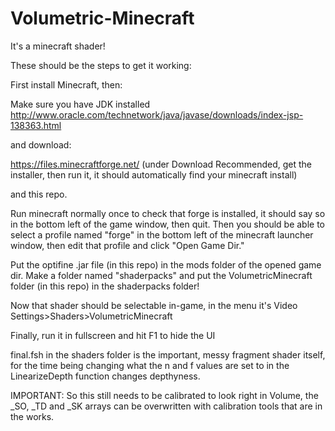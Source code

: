# Volumetric-Minecraft
It's a minecraft shader!

These should be the steps to get it working:

First install Minecraft, then:

Make sure you have JDK installed 
http://www.oracle.com/technetwork/java/javase/downloads/index-jsp-138363.html

and download: 

https://files.minecraftforge.net/
(under Download Recommended, get the installer, then run it, it should automatically find your minecraft install)

and this repo.

Run minecraft normally once to check that forge is installed, it should say so in the bottom left of the game window, then quit.
Then you should be able to select a profile named "forge" in the bottom left of the minecraft launcher window, then edit that profile and click "Open Game Dir."

Put the optifine .jar file (in this repo) in the mods folder of the opened game dir.
Make a folder named "shaderpacks" and put the VolumetricMinecraft folder (in this repo) in the shaderpacks folder!

Now that shader should be selectable in-game, in the menu it's Video Settings>Shaders>VolumetricMinecraft

Finally, run it in fullscreen and hit F1 to hide the UI

final.fsh in the shaders folder is the important, messy fragment shader itself, for the time being changing what the n and f values are set to in the LinearizeDepth function changes depthyness.

IMPORTANT: So this still needs to be calibrated to look right in Volume, the _SO, _TD and _SK arrays can be overwritten with calibration tools that are in the works.
